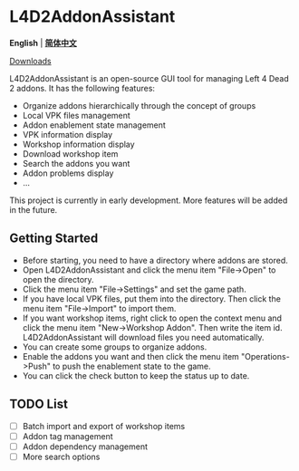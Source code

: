 # L4D2AddonAssistant
**English** | **[简体中文](README.zh-Hans.md)**

[Downloads](https://github.com/ktxiaok/L4D2AddonAssistant/releases)

L4D2AddonAssistant is an open-source GUI tool for managing Left 4 Dead 2 addons. It has the following features:
- Organize addons hierarchically through the concept of groups
- Local VPK files management
- Addon enablement state management
- VPK information display
- Workshop information display
- Download workshop item
- Search the addons you want
- Addon problems display
- ...

This project is currently in early development. More features will be added in the future.
## Getting Started
- Before starting, you need to have a directory where addons are stored.
- Open L4D2AddonAssistant and click the menu item "File->Open" to open the directory.
- Click the menu item "File->Settings" and set the game path.
- If you have local VPK files, put them into the directory. Then click the menu item "File->Import" to import them.
- If you want workshop items, right click to open the context menu and click the menu item "New->Workshop Addon". Then write the item id. L4D2AddonAssistant will download files you need automatically.
- You can create some groups to organize addons.
- Enable the addons you want and then click the menu item "Operations->Push" to push the enablement state to the game.
- You can click the check button to keep the status up to date.
## TODO List
- [ ] Batch import and export of workshop items
- [ ] Addon tag management
- [ ] Addon dependency management
- [ ] More search options
